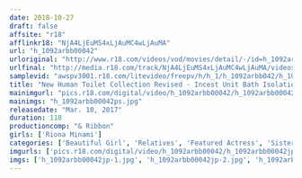 ```yaml
---
date: 2018-10-27
draft: false
affsite: "r18"
afflinkr18: "NjA4LjEuMS4xLjAuMC4wLjAuMA"
url: "h_1092arbb00042"
urloriginal: "http://www.r18.com/videos/vod/movies/detail/-/id=h_1092arbb00042"
urlfinal: "http://media.r18.com/track/NjA4LjEuMS4xLjAuMC4wLjAuMA/videos/vod/movies/detail/-/id=h_1092arbb00042"
samplevid: "awspv3001.r18.com/litevideo/freepv/h/h_1/h_1092arbb042/h_1092arbb042_dmb_w.mp4"
title: "New Human Toilet Collection Revised - Incest Unit Bath Isolation Riona Minami CASE 023"
mainimgurl: "pics.r18.com/digital/video/h_1092arbb00042/h_1092arbb00042ps.jpg"
mainimgs: "h_1092arbb00042ps.jpg"
releasedate: "Mar. 10, 2017"
duration: 118
productioncomp: "& Ribbon"
girls: ['Riona Minami']
categories: ['Beautiful Girl', 'Relatives', 'Featured Actress', 'Sister', 'Creampie', 'Blowjob', 'Confinement', 'Hi-Def']
imgurls: ['pics.r18.com/digital/video/h_1092arbb00042/h_1092arbb00042jp-1.jpg', 'pics.r18.com/digital/video/h_1092arbb00042/h_1092arbb00042jp-2.jpg', 'pics.r18.com/digital/video/h_1092arbb00042/h_1092arbb00042jp-3.jpg', 'pics.r18.com/digital/video/h_1092arbb00042/h_1092arbb00042jp-4.jpg', 'pics.r18.com/digital/video/h_1092arbb00042/h_1092arbb00042jp-5.jpg', 'pics.r18.com/digital/video/h_1092arbb00042/h_1092arbb00042jp-6.jpg', 'pics.r18.com/digital/video/h_1092arbb00042/h_1092arbb00042jp-7.jpg', 'pics.r18.com/digital/video/h_1092arbb00042/h_1092arbb00042jp-8.jpg', 'pics.r18.com/digital/video/h_1092arbb00042/h_1092arbb00042jp-9.jpg', 'pics.r18.com/digital/video/h_1092arbb00042/h_1092arbb00042jp-10.jpg', 'pics.r18.com/digital/video/h_1092arbb00042/h_1092arbb00042jp-11.jpg', 'pics.r18.com/digital/video/h_1092arbb00042/h_1092arbb00042jp-12.jpg', 'pics.r18.com/digital/video/h_1092arbb00042/h_1092arbb00042jp-13.jpg', 'pics.r18.com/digital/video/h_1092arbb00042/h_1092arbb00042jp-14.jpg', 'pics.r18.com/digital/video/h_1092arbb00042/h_1092arbb00042jp-15.jpg', 'pics.r18.com/digital/video/h_1092arbb00042/h_1092arbb00042jp-16.jpg', 'pics.r18.com/digital/video/h_1092arbb00042/h_1092arbb00042jp-17.jpg', 'pics.r18.com/digital/video/h_1092arbb00042/h_1092arbb00042jp-18.jpg', 'pics.r18.com/digital/video/h_1092arbb00042/h_1092arbb00042jp-19.jpg', 'pics.r18.com/digital/video/h_1092arbb00042/h_1092arbb00042jp-20.jpg']
imgs: ['h_1092arbb00042jp-1.jpg', 'h_1092arbb00042jp-2.jpg', 'h_1092arbb00042jp-3.jpg', 'h_1092arbb00042jp-4.jpg', 'h_1092arbb00042jp-5.jpg', 'h_1092arbb00042jp-6.jpg', 'h_1092arbb00042jp-7.jpg', 'h_1092arbb00042jp-8.jpg', 'h_1092arbb00042jp-9.jpg', 'h_1092arbb00042jp-10.jpg', 'h_1092arbb00042jp-11.jpg', 'h_1092arbb00042jp-12.jpg', 'h_1092arbb00042jp-13.jpg', 'h_1092arbb00042jp-14.jpg', 'h_1092arbb00042jp-15.jpg', 'h_1092arbb00042jp-16.jpg', 'h_1092arbb00042jp-17.jpg', 'h_1092arbb00042jp-18.jpg', 'h_1092arbb00042jp-19.jpg', 'h_1092arbb00042jp-20.jpg']
---
```

